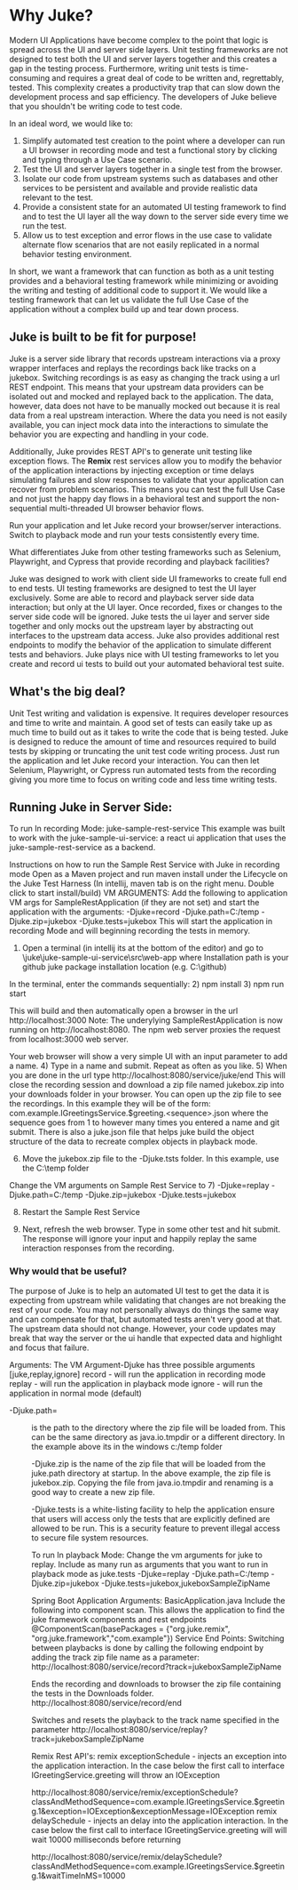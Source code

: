 <h1>Why Juke?</h1>

Modern UI Applications have become complex to the point that logic is spread across the UI and server side layers.
Unit testing frameworks are not designed to test both the UI and server layers together and this creates a gap
in the testing process. Furthermore, writing unit tests is time-consuming and requires a great deal of code to be written and, regrettably, tested.
This complexity creates a productivity trap that can slow down the development process and sap efficiency. The developers
of Juke believe that you shouldn't be writing code to test code. 

In an ideal word, we would like to:
1) Simplify automated test creation to the point where a developer can run a UI browser in recording mode and test a functional story by clicking and typing through a Use Case scenario.
2) Test the UI and server layers together in a single test from the browser.
3) Isolate our code from upstream systems such as databases and other services to be persistent and available and provide realistic
data relevant to the test. 
4) Provide a consistent state for an automated UI testing framework to find and to test the UI layer all the way down to the server side every time we run the test.
5) Allow us to test exception and error flows in the use case to validate alternate flow scenarios that are not easily replicated in a normal behavior testing environment. 

In short, we want a framework that can function as both as a unit testing provides and a behavioral testing framework while minimizing or avoiding the writing and testing of additional code to support it.
We would like a testing framework that can let us validate the full Use Case of the application without a complex build up and tear down process.

<h2>Juke is built to be fit for purpose! </h2>

Juke is a server side library that records upstream interactions via a proxy wrapper interfaces and replays the recordings back
like tracks on a jukebox. Switching recordings is as easy as changing the track using a url REST endpoint.
This means that your upstream data providers can be isolated out and mocked and replayed back to the application. The data, however, data does not have to be manually mocked out because it is real data from a real upstream interaction. Where the
data you need is not easily available,  you can inject mock data into the interactions to simulate the behavior
you are expecting and handling in your code.

Additionally, Juke provides REST API's to generate unit testing like exception flows. The <b>Remix</b> rest services
allow you to modify the behavior of the application interactions by injecting exception or  time delays simulating
failures and slow responses to validate that your application can recover from problem scenarios.
This means you can test the full Use Case and not just the happy day flows in a behavioral test and support the non-sequential multi-threaded UI browser behavior flows.

Run your application and let Juke record your browser/server interactions. Switch to playback mode and run your tests consistently every time.

What differentiates Juke from other testing frameworks such as Selenium, Playwright, and Cypress that provide recording
and playback facilities? 

Juke was designed to work with client side UI frameworks to create full end to end tests. UI testing frameworks are designed to test the UI layer exclusively. Some are able to record and playback server side data interaction; but only at the UI layer. Once recorded, fixes or changes to the server side code will be ignored. Juke tests the ui layer and server side together and only mocks out the upstream layer by abstracting out interfaces to the upstream data access.
Juke also provides additional rest endpoints to modify the behavior of the application to simulate different tests
and behaviors. Juke plays nice with UI testing frameworks to let you create and record ui tests to build out your automated behavioral test suite.

<h2>What's the big deal?</h2>
Unit Test writing and validation is expensive. It requires developer resources and time to write and maintain.
A good set of tests can easily take up as much time to build out as it takes to write the code that is being tested.
Juke is designed to reduce the amount of time and resources required to build tests by skipping or truncating the unit test code writing process.
Just run the application and let Juke record your interaction. You can then let Selenium, Playwright, or
Cypress run automated tests from the recording giving you more time to focus on writing code and less time writing
tests.

<h2>Running Juke in Server Side:</h2>

To run In recording Mode: juke-sample-rest-service
This example was built to work with the juke-sample-ui-service: a react ui application that uses the juke-sample-rest-service as a backend.

Instructions on how to run the Sample Rest Service with Juke in recording mode
Open as a Maven project and run maven install under the Lifecycle on the Juke Test Harness (In intellij, maven tab is on the right menu. Double click to start install/build)
VM ARGUMENTS:
Add the following to application VM args for SampleRestApplication (if they are not set) and  start the application with the arguments:
-Djuke=record -Djuke.path=C:/temp  -Djuke.zip=jukebox -Djuke.tests=jukebox
This will start the application in recording Mode and will beginning recording the tests in memory. 

1) Open a terminal (in intellij its at the bottom of the editor) and go to <Installation Path>\juke\juke-sample-ui-service\src\web-app where Installation path is your
github juke package installation location (e.g. C:\github)

In the terminal, enter the commands sequentially:
2) npm install
3) npm run start

This will build and then automatically open a browser in the url http://localhost:3000
Note: The underylying SampleRestApplication is now running on http://localhost:8080. The npm web server proxies the request from localhost:3000 web server.

Your web browser will show a very simple UI with an input parameter to add a name.
4) Type in a name and submit. Repeat as often as you like.
5) When you are done in the url type http://localhost:8080/service/juke/end
This will close the recording session and download a zip file named jukebox.zip into your downloads folder in your browser.
You can open up the zip file to see the recordings. In this example they will be of the form: com.example.IGreetingsService.$greeting.\<sequence>.json
where the sequence goes from 1 to however many times you entered a name and git submit.
There is also a juke.json file that helps juke build the object structure of the data to recreate complex objects in playback mode.

6) Move the jukebox.zip file to the -Djuke.tsts folder. In this example, use the C:\temp folder

Change the VM arguments on Sample Rest Service to 
7) -Djuke=replay -Djuke.path=C:/temp  -Djuke.zip=jukebox -Djuke.tests=jukebox

8) Restart the Sample Rest Service

9) Next, refresh the web browser. Type in some other test and hit submit. The response will ignore your input and happily replay the same interaction responses from the recording.

<h3>Why would that be useful?</h3>
The purpose of Juke is to help an automated UI test to get the data it is expecting from upstream while validating that changes are not breaking the rest of your code. 
You may not personally always do things the same way and can compensate for that, but automated tests aren't very good at that.
The upstream data should not change. 
However, your code updates may break that way the server or the ui handle that expected data and highlight and focus that failure.



Arguments:
The VM Argument-Djuke has three possible arguments [juke,replay,ignore]
record - will run the application in recording mode
replay - will run the application in playback mode
ignore - will run the application in normal mode (default)

-Djuke.path=<dir path> is the path to the directory where the zip file will be loaded from. This can be the same directory
as java.io.tmpdir or a different directory. In the example above its in the windows c:/temp folder

-Djuke.zip is the name of the zip file that will be loaded from the juke.path directory at startup.
In the above example, the zip file is jukebox.zip. Copying the file from java.io.tmpdir and renaming is a good way to create a new zip file.

-Djuke.tests is a white-listing facility to help the application ensure that users will access only the tests that are explicitly defined
are allowed to be run. This is a security feature to prevent illegal access to secure file system resources.


To run In playback Mode:
Change the vm arguments for juke to replay. Include as many run as arguments that you want to run in playback mode as juke.tests
-Djuke=replay -Djuke.path=C:/temp  -Djuke.zip=jukebox -Djuke.tests=jukebox,jukeboxSampleZipName


Spring Boot Application Arguments: BasicApplication.java
Include the following into component scan. This allows the application to find the juke framework components and rest endpoints
@ComponentScan(basePackages =  {"org.juke.remix", "org.juke.framework","com.example"})
Service End Points:
Switching between playbacks is done by calling the following endpoint by adding the track zip file name as a parameter:
http://localhost:8080/service/record?track=jukeboxSampleZipName

Ends the recording and downloads to browser the zip file containing the tests in the Downloads folder.
http://localhost:8080/service/record/end

Switches and resets the playback to the track name specified in the parameter
http://localhost:8080/service/replay?track=jukeboxSampleZipName

Remix Rest API's:
remix exceptionSchedule - injects an exception into the application interaction. In the case below the first call to interface IGreetingService.greeting will throw an IOException

http://localhost:8080/service/remix/exceptionSchedule?classAndMethodSequence=com.example.IGreetingsService.$greeting.1&exception=IOException&exceptionMessage=IOException
remix delaySchedule - injects an delay into the application interaction. In the case below the first call to interface IGreetingService.greeting will will wait 10000 milliseconds before returning

http://localhost:8080/service/remix/delaySchedule?classAndMethodSequence=com.example.IGreetingsService.$greeting.1&waitTimeInMS=10000